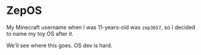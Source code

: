 # ZepOS

My Minecraft username when I was 11-years-old was `zep3657`, so I decided to 
name my toy OS after it.

We'll see where this goes. OS dev is hard.
